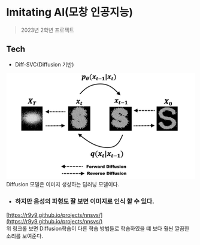# Imitating AI(모창 인공지능)
> 2023년 2학년 프로젝트

## Tech
- Diff-SVC(Diffusion 기반)
<img src="./img/diffusion.png">
Diffusion 모델은 이미지 생성하는 딥러닝 모델이다.

- <h3>하지만 음성의 파형도 잘 보면 이미지로 인식 할 수 있다.</h3>

[https://r9y9.github.io/projects/nnsvs/](https://r9y9.github.io/projects/nnsvs/) <br>
위 링크롤 보면 Diffusion학습이 다른 학습 방법들로 학습하였을 떄 보다 훨씬 깔끔한 소리를 보여준다.
 